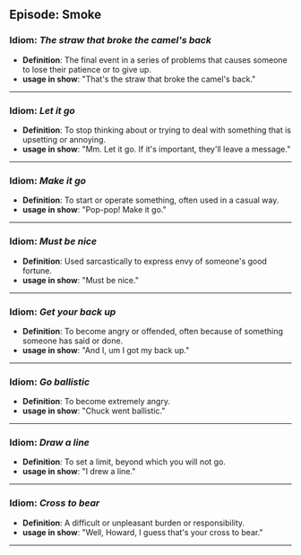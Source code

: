 ## Episode: Smoke

### Idiom: *The straw that broke the camel's back*
- **Definition**: The final event in a series of problems that causes someone to lose their patience or to give up.
- **usage in show**: "That's the straw that broke the camel's back."
---

### Idiom: *Let it go*
- **Definition**: To stop thinking about or trying to deal with something that is upsetting or annoying.
- **usage in show**: "Mm. Let it go. If it's important, they'll leave a message." 
---

### Idiom: *Make it go*
- **Definition**: To start or operate something, often used in a casual way.
- **usage in show**: "Pop-pop! Make it go."
---

### Idiom: *Must be nice*
- **Definition**: Used sarcastically to express envy of someone's good fortune.
- **usage in show**: "Must be nice."
---

### Idiom: *Get your back up*
- **Definition**: To become angry or offended, often because of something someone has said or done.
- **usage in show**: "And I, um I got my back up." 
---

### Idiom: *Go ballistic*
- **Definition**: To become extremely angry.
- **usage in show**: "Chuck went ballistic."
---

### Idiom: *Draw a line*
- **Definition**: To set a limit, beyond which you will not go.
- **usage in show**: "I drew a line." 
---

### Idiom: *Cross to bear*
- **Definition**: A difficult or unpleasant burden or responsibility.
- **usage in show**: "Well, Howard, I guess that's your cross to bear." 
--- 

